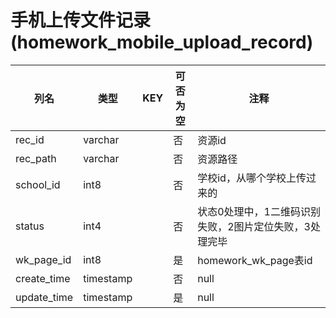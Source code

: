 # 手机上传文件记录(homework_mobile_upload_record)
| 列名   | 类型   | KEY  | 可否为空 | 注释   |
| ---- | ---- | ---- | ---- | ---- |
|rec_id|varchar||否|资源id|
|rec_path|varchar||否|资源路径|
|school_id|int8||否|学校id，从哪个学校上传过来的|
|status|int4||否|状态0处理中，1二维码识别失败，2图片定位失败，3处理完毕|
|wk_page_id|int8||是|homework_wk_page表id|
|create_time|timestamp||否|null|
|update_time|timestamp||是|null|
